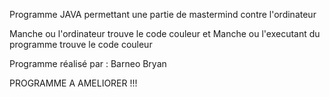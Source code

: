 Programme JAVA permettant une partie de mastermind contre l'ordinateur

Manche ou l'ordinateur trouve le code couleur et Manche ou l'executant du programme trouve le code couleur

Programme réalisé par :
Barneo Bryan

PROGRAMME A AMELIORER !!!
